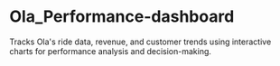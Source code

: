 # Ola_Performance-dashboard
Tracks Ola's ride data, revenue, and customer trends using interactive charts for performance analysis and decision-making.
